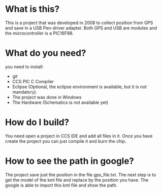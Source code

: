 # What is this?

This is a project that was developed in 2008 to collect position from GPS and save in a USB Pen-driver adapter. Both GPS and USB are modules and the microcontroller is a PIC16F88.

# What do you need?

you need to install:
 - git
 - CCS PIC C Compiler
 - Eclipse (Optional, the eclipse environment is available, but it is not mandatory).
 - The project was done in Windows
 - The Hardware (Schematics is not available yet)

# How do I build?

You need open a project in CCS IDE and add all files in it. Once you have create the project you can just compile it and burn the chip.

# How to see the path in google?

The project save just the position in the file gps_file.txt. The next step is to get the model of the kml file and replace by the position you have. The google is able to import this kml file and show the path.









